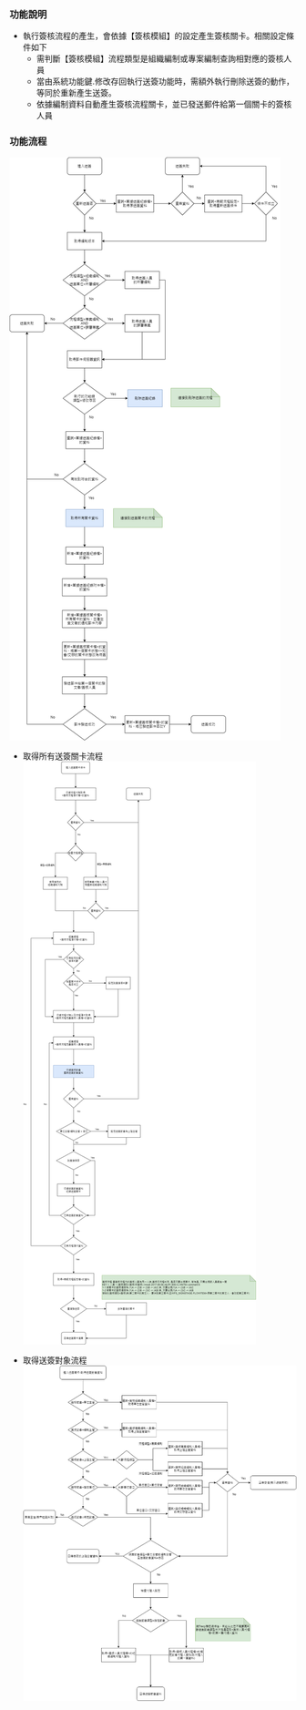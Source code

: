 ﻿### <div id="introduction">功能說明</div>
* 執行簽核流程的產生，會依據【簽核模組】的設定產生簽核關卡。相關設定條件如下
    * 需判斷【簽核模組】流程類型是組織編制或專案編制查詢相對應的簽核人員
    * 當由系統功能鍵.修改存回執行送簽功能時，需額外執行刪除送簽的動作，等同於重新產生送簽。
    * 依據編制資料自動產生簽核流程關卡，並已發送郵件給第一個關卡的簽核人員


### <div id="flow">功能流程</div>
![](./attachment/signoff_add.png)

* 取得所有送簽關卡流程
![](./attachment/signoff_cond.png)

* 取得送簽對象流程
![](./attachment/signoff_member.png)